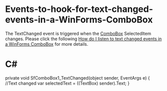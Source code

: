 # Events-to-hook-for-text-changed-events-in-a-WinForms-ComboBox
The TextChanged event is triggered when the [ComboBox](https://help.syncfusion.com/windowsforms/sfcombobox/gettingstarted?utm_medium=listing&utm_source=github-examples) SelectedItem changes. Please click the following [How do I listen to text changed events in a WinForms ComboBox]( https://www.syncfusion.com/kb/9578?utm_medium=listing&utm_source=github-examples) for more details.

# C#
  private void SfComboBox1_TextChanged(object sender, EventArgs e)
        {
            //Text changed
            var selectedText = ((TextBox) sender).Text;
        }
